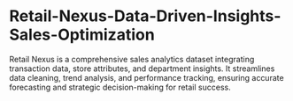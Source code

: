 # Retail-Nexus-Data-Driven-Insights-Sales-Optimization
Retail Nexus is a comprehensive sales analytics dataset integrating transaction data, store attributes, and department insights. It streamlines data cleaning, trend analysis, and performance tracking, ensuring accurate forecasting and strategic decision-making for retail success.
